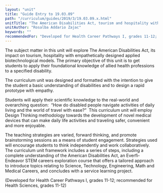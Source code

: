 ```yaml
---
layout: "unit"
title: "Guide Entry to 19.03.09"
path: "/curriculum/guides/2019/3/19.03.09.x.html"
unitTitle: "The American Disabilities Act, tourism and hospitality with applied biotechnological design"
unitAuthor: "Rosalba Addario Zajac"
keywords: ""
recommendedFor: "Developed for Health Career Pathways I, grades 11-12; recommended for Health Sciences, grades 11-12" 
---
```

<main>
<p>The subject matter in this unit will explore The American Disabilities Act, its impact on tourism, hospitality with empathetically designed applied biotechnological models. The primary objective of this unit is to get students to apply their foundational knowledge of allied health professions to a specified disability.</p>
<p></p>
<p>The curriculum unit was designed and formatted with the intention to give the student a basic understanding of disabilities and to design a rapid prototype with empathy.</p>
<p>Students will apply their scientific knowledge to the real-world and overarching question:<span>&nbsp; </span>&ldquo;How do disabled people navigate activities of daily living and the world of travel with ease?&rdquo;<span>&nbsp; </span>This curriculum unit will employ Design Thinking methodology towards the development of novel medical devices that can make daily life activities and traveling safer, convenient and more enjoyable.</p>
<p></p>
<p>The teaching strategies are varied, forward thinking, and promote brainstorming sessions as a means of student engagement. Strategies used will encourage students to think independently and work collaboratively. The curriculum unit framework includes a series of steps, including a complete understanding of the American Disabilities Act, an Everfi-Endeavor STEM careers exploration course that offers a tailored approach to introduce topics relating to Science, Technology, Engineering, Math and Medical Careers, and concludes with a service learning project.</p>
<p></p>
<p>(Developed for Health Career Pathways I, grades 11-12; recommended for Health Sciences, grades 11-12)</p>
</main>
